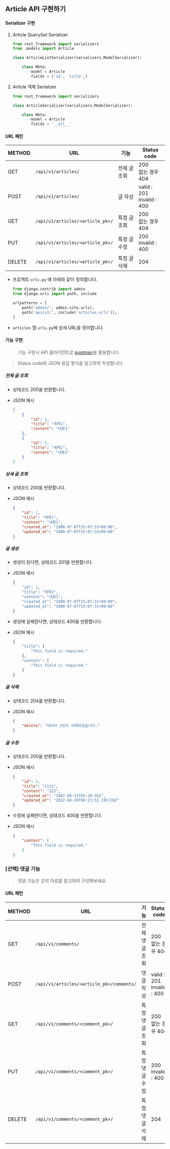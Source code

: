 ## Article API 구현하기

#### Serializer 구현

1. Article QuerySet Serializer 

   ```python
   from rest_framework import serializers
   from .models import Article
   
   class ArticleListSerializer(serializers.ModelSerializer):
   
       class Meta:
           model = Article
           fields = ('id', 'title',)
   ```

2. Article 객체 Serializer

   ```python
   from rest_framework import serializers
   
   class ArticleSerializer(serializers.ModelSerializer):
   
       class Meta:
           model = Article
           fields = '__all__'
   ```

#### URL 패턴

| METHOD | URL                              | 기능         | Status code                    |
| ------ | -------------------------------- | ------------ | ------------------------------ |
| GET    | `/api/v1/articles/`              | 전체 글 조회 | 200<br />없는 경우 404         |
| POST   | `/api/v1/articles/`              | 글 작성      | valid : 201<br />invalid : 400 |
| GET    | `/api/v1/articles/<article_pk>/` | 특정 글 조회 | 200<br />없는 경우 404         |
| PUT    | `/api/v1/articles/<article_pk>/` | 특정 글 수정 | 200<br />invalid : 400         |
| DELETE | `/api/v1/articles/<article_pk>/` | 특정 글 삭제 | 204                            |

* 프로젝트 `urls.py` 에 아래와 같이 정의합니다.

  ```python
  from django.contrib import admin
  from django.urls import path, include
  
  urlpatterns = [
      path('admin/', admin.site.urls),
      path('api/v1/', include('articles.urls')),
  ]
  ```

* `articles` 앱 `urls.py`에 상세 URL을 정의합니다.

#### 기능 구현

> 기능 구현시 API 클라이언트로 [postman](https://www.postman.com/)을 활용합니다.

> Status code와 JSON 응답 형식을 참고하여 작성합니다.

##### 전체 글 조회 

* 상태코드 200을 반환합니다.

* JSON 예시

    ```json
  [
        {
            "id": 1, 
            "title": "제목1",
            "content": "내용1"
        }, 
        {
            "id": 2, 
            "title": "제목2",
            "content": "내용2"
        }    
    ]
  ```

##### 상세 글 조회

* 상태코드 200을 반환합니다.

* JSON 예시

  ```JSON
  {
      "id": 1, 
      "title": "제목1",
      "content": "내용1",
      "created_at": "1980-07-07T15:07:31+09:00",
      "updated_at": "1980-07-07T15:07:31+09:00"
  }
  ```

##### 글 생성


  * 생성이 된다면, 상태코드 201을 반환합니다.

  * JSON 예시

    ```python
    {
        "id": 1, 
        "title": "제목1",
        "content": "내용1",
        "created_at": "1980-07-07T15:07:31+09:00",
        "updated_at": "1980-07-07T15:07:31+09:00"
    }
    ```

  * 생성에 실패한다면, 상태코드 400을 반환합니다.

  * JSON 예시

    ```python
    {
        "title": [
            "This field is required."
        ],
        "content": [
            "This field is required."
        ]
    }
    ```

##### 글 삭제


  * 상태코드 204를 반환합니다.

  * JSON 예시

    ```JSON
    {
        "delete": "데이터 1번이 삭제되었습니다."
    }
    ```

##### 글 수정

* 상태코드 200을 반환합니다.

* JSON 예시

  ```JSON
  {
      "id": 2,
      "title": "1111",
      "content": "222",
      "created_at": "1987-08-31T05:20:35Z",
      "updated_at": "2022-04-20T06:23:52.195728Z"
  }
  ```

* 수정에 실패한다면, 상태코드 400을 반환합니다.

* JSON 예시

  ```JSON
  {
      "content": [
          "This field is required."
      ]
  }
  ```

### [선택] 댓글 기능

> 댓글 기능은 강의 자료를 참고하여 구성해보세요.

#### URL 패턴

| METHOD | URL                                       | 기능           | Status code                    |
| ------ | ----------------------------------------- | -------------- | ------------------------------ |
| GET    | `/api/v1/comments/`                       | 전체 댓글 조회 | 200<br />없는 경우 404         |
| POST   | `/api/v1/articles/<article_pk>/comments/` | 댓글 작성      | valid : 201<br />invalid : 400 |
| GET    | `/api/v1/comments/<comment_pk>/`          | 특정 댓글 조회 | 200<br />없는 경우 404         |
| PUT    | `/api/v1/comments/<comment_pk>/`          | 특정 댓글 수정 | 200<br />invalid : 400         |
| DELETE | `/api/v1/comments/<comment_pk>/`          | 특정 댓글 삭제 | 204                            |

